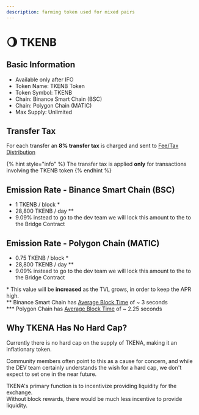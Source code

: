 ```yaml
---
description: farming token used for mixed pairs
---
```


# 🌖 TKENB

## Basic Information <a id="basic-information"></a>

* Available only after IFO
* Token Name: TKENB Token
* Token Symbol: TKENB
* Chain: Binance Smart Chain \(BSC\)
* Chain: Polygon Chain \(MATIC\)
* Max Supply: Unlimited

## Transfer Tax <a id="transfer-tax"></a>

For each transfer an **8% transfer tax** is charged and sent to [Fee/Tax Distribution](../features/deposit-fee-redistribution.md)

{% hint style="info" %}
The transfer tax is applied **only** for transactions involving the TKENB token
{% endhint %}

## Emission Rate - Binance Smart Chain \(BSC\) <a id="emission-rate"></a>

* 1 TKENB / block \* 
* 28,800 TKENB / day \*\*
* 9.09% instead to go to the dev team we will lock this amount to the to the Bridge Contract 

## Emission Rate - Polygon Chain \(MATIC\)

* 0.75 TKENB / block \*
* 28,800 TKENB / day \*\*
* 9.09% instead to go to the dev team we will lock this amount to the to the Bridge Contract

\* This value will be **increased** as the TVL grows, in order to keep the APR high.  
\*\* Binance Smart Chain has [Average Block Time](https://bscscan.com/chart/blocktime) of ~ 3 seconds   
\*\*\* Polygon Chain has [Average Block Time](https://polygonscan.com/chart/blocktime) of ~ 2.25 seconds 

## Why TKENA Has No Hard Cap? <a id="why-panther-has-no-hard-cap"></a>

Currently there is no hard cap on the supply of TKENA, making it an inflationary token.

Community members often point to this as a cause for concern, and while the DEV team certainly understands the wish for a hard cap, we don't expect to set one in the near future.

TKENA's primary function is to incentivize providing liquidity for the exchange.  
Without block rewards, there would be much less incentive to provide liquidity.

